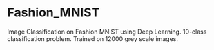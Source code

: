 # Fashion_MNIST
Image Classification on Fashion MNIST using Deep Learning.
10-class classification problem.
Trained on 12000 grey scale images.
